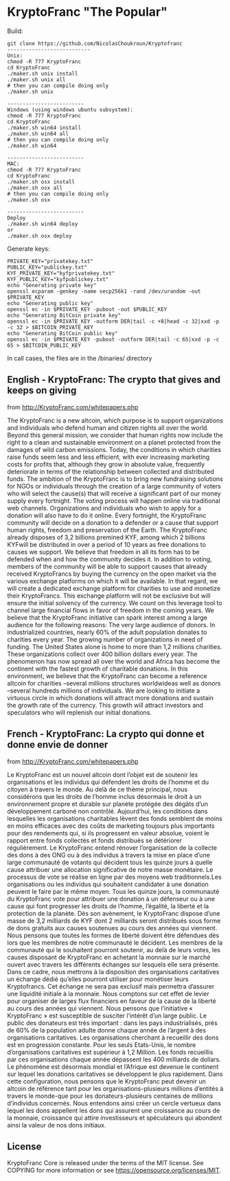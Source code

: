 # KryptoFranc "The Popular"

Build:
```
git clone https://github.com/NicolasChoukroun/Kryptofranc
---------------------------
Unix: 
chmod -R 777 KryptoFranc
cd KryptoFranc
./maker.sh unix install
./maker.sh unix all
# then you can compile doing only
./maker.sh unix

-------------------------
Windows (using windows ubuntu subsystem):
chmod -R 777 KryptoFranc
cd KryptoFranc
./maker.sh win64 install
./maker.sh win64 all
# then you can compile doing only
./maker.sh win64

-------------------------
MAC:
chmod -R 777 KryptoFranc
cd KryptoFranc
./maker.sh osx install
./maker.sh osx all
# then you can compile doing only
./maker.sh osx

-------------------------
Deploy
./maker.sh win64 deploy
or
./maker.sh osx deploy
```

Generate keys:
```
PRIVATE_KEY="privatekey.txt"
PUBLIC_KEY="publickey.txt"
KYF_PRIVATE_KEY="kyfprivatekey.txt"
KYF_PUBLIC_KEY="kyfpublickey.txt"
echo "Generating private key"
openssl ecparam -genkey -name secp256k1 -rand /dev/urandom -out $PRIVATE_KEY
echo "Generating public key"
openssl ec -in $PRIVATE_KEY -pubout -out $PUBLIC_KEY
echo "Generating BitCoin private key"
openssl ec -in $PRIVATE_KEY -outform DER|tail -c +8|head -c 32|xxd -p -c 32 > $BITCOIN_PRIVATE_KEY
echo "Generating BitCoin public key"
openssl ec -in $PRIVATE_KEY -pubout -outform DER|tail -c 65|xxd -p -c 65 > $BITCOIN_PUBLIC_KEY
```


In call cases, the files are in the /binaries/ directory

## English - KryptoFranc: The crypto that gives and keeps on giving

from http://KryptoFranc.com/whitepapers.php

The KryptoFranc is a new altcoin, which purpose is to support organizations and individuals who defend human and citizen rights all over the world. Beyond this general mission, we consider that human rights now include the right to a clean and sustainable environment on a planet protected from the damages of wild carbon emissions.
Today, the conditions in which charities raise funds seem less and less efficient, with ever increasing marketing costs for profits that, although they grow in absolute value, frequently deteriorate in terms of the relationship between collected and distributed funds.
The ambition of the KryptoFranc is to bring new fundraising solutions for NGOs or individuals through the creation of a large community of voters who will select the cause(s) that will receive a significant part of our money supply every fortnight.
The voting process will happen online via traditional web channels. Organizations and individuals who wish to apply for a donation will also have to do it online. Every fortnight, the KryptoFranc community will decide on a donation to a defender or a cause that support human rights, freedom and preservation of the Earth.
The KryptoFranc already disposes of 3,2 billions premined KYF, among which 2 billions KYFwill be distributed in over a period of 10 years as free donations to causes we support.
We believe that freedom in all its form has to be defended when and how the community decides it. In addition to voting, members of the community will be able to support causes that already received KryptoFrancs by buying the currency on the open market via the various exchange platforms on which it will be available.
In that regard, we will create a dedicated exchange platform for charities to use and monetize their KryptoFrancs. This exchange platform will not be exclusive but will ensure the initial solvency of the currency.
We count on this leverage tool to channel large financial flows in favor of freedom in the coming years.
We believe that the KryptoFranc initiative can spark interest among a large audience for the following reasons: The very large audience of donors. In industrialized countries, nearly 60% of the adult population donates to charities every year.
The growing number of organizations in need of funding. The United States alone is home to more than 1,2 millions charities. These organizations collect over 400 billion dollars every year. The phenomenon has now spread all over the world and Africa has become the continent with the fastest growth of charitable donations. In this environment, we believe that the KryptoFranc can become a reference altcoin for charities –several millions structures worldwideas well as donors –several hundreds millions of individuals. We are looking to initiate a virtuous circle in which donations will attract more donations and sustain the growth rate of the currency. This growth will attract investors and speculators who will replenish our initial donations. 

## French - KryptoFranc: La crypto qui donne et donne envie de donner

from http://KryptoFranc.com/whitepapers.php

Le KryptoFranc est un nouvel altcoin dont l’objet est de soutenir les organisations et les individus qui défendent les droits de l’homme et du citoyen à travers le monde. Au delà de ce thème principal, nous considérons que les droits de l’homme inclus désormais le droit à un environnement propre et durable sur planète protégée des dégâts d’un développement carboné non contrôlé. Aujourd’hui, les conditions dans lesquelles les organisations charitables lèvent des fonds semblent de moins en moins efficaces avec des coûts de marketing toujours plus importants pour des rendements qui, si ils progressent en valeur absolue, voient le rapport entre fonds collectés et fonds distribués se détériorer régulièrement. Le KryptoFranc entend rénover l’organisation de la collecte des dons à des ONG ou à des individus à travers la mise en place d’une large communauté de votants qui décident tous les quinze jours à quelle cause attribuer une allocation significative de notre masse monétaire. Le processus de vote se réalise en ligne par des moyens web traditionnels.Les organisations ou les individus qui souhaitent candidater à une donation peuvent le faire par le même moyen. Tous les quinze jours, la communauté du KryptoFranc vote pour attribuer une donation à un défenseur ou à une cause qui font progresser les droits de l’homme, l’égalité, la liberté et la protection de la planète. Dès son avènement, le KryptoFranc dispose d’une masse de 3,2 milliards de KYF dont 2 milliards seront distribués sous forme de dons gratuits aux causes soutenues au cours des années qui viennent. Nous pensons que toutes les formes de liberté doivent être défendues dès lors que les membres de notre communauté le décident. Les membres de la communauté qui le souhaitent pourront soutenir, au delà de leurs votes, les causes disposant de KryptoFranc en achetant la monnaie sur le marché ouvert avec travers les différents échanges sur lesquels elle sera présente.
Dans ce cadre, nous mettrons à la disposition des organisations caritatives un échange dédié qu’elles pourront utiliser pour monétiser
leurs Kryptofrancs. Cet échange ne sera pas exclusif mais permettra d’assurer une liquidité initiale à la monnaie. Nous comptons sur cet effet de levier pour organiser de larges flux financiers en faveur de la cause de la liberté au cours des années qui viennent.
Nous pensons que l’initiative « KryptoFranc » est susceptible de susciter l’intérêt d’un large public. Le public des donateurs est très important : dans les pays industrialisés, près de 60% de la population adulte donne chaque année de l’argent à des organisations caritatives.
Les organisations cherchant à recueillir des dons est en progression constante. Pour les seuls Etats-Unis, le nombre d’organisations caritatives est supérieur à 1,2 Million. Les fonds recueillis par ces organisations chaque année dépassent les 400 milliards de dollars. Le phénomène est désormais mondial et l’Afrique est devenue le continent sur lequel les donations caritatives se développent le plus rapidement. Dans cette configuration, nous pensons que le KryptoFranc peut devenir un altcoin de référence tant pour les organisations-plusieurs millions d’entités à travers le monde-que pour les donateurs-plusieurs centaines de millions d’individus concernés. Nous entendons ainsi créer un cercle vertueux dans lequel les dons appellent les dons qui assurent une croissance au cours de la monnaie,
croissance qui attire investisseurs et spéculateurs qui abondent ainsi la valeur de nos dons initiaux.

## License
KryptoFranc Core is released under the terms of the MIT license. See COPYING for more information or see https://opensource.org/licenses/MIT.
